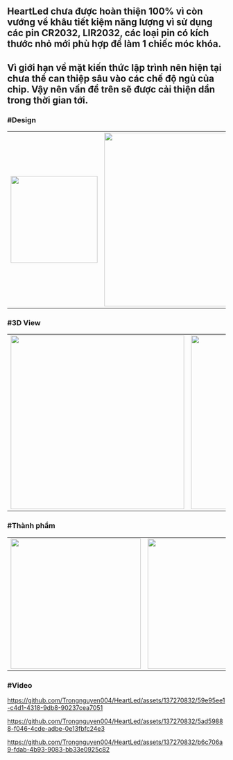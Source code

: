 ## HeartLed chưa được hoàn thiện 100% vì còn vướng về khâu tiết kiệm năng lượng vì sử dụng các pin CR2032, LIR2032, các loại pin có kích thước nhỏ mới phù hợp để làm 1 chiếc móc khóa.
## Vì giới hạn về mặt kiến thức lập trình nên hiện tại chưa thể can thiệp sâu vào các chế độ ngủ của chip. Vậy nên vấn đề trên sẽ được cải thiện dần trong thời gian tới.

### #Design 
<p align="center">
  <table>
    <tr>
      <td>
        <img src="https://github.com/Trongnguyen004/HeartLed/assets/137270832/a047fb6e-9bc2-4a9c-9f4e-23dc0d89315b" width="200">
      </td>
      <td>
        <img src="https://github.com/Trongnguyen004/HeartLed/assets/137270832/6cb0f90f-80c7-4dca-aa2f-bb484680b2cb"  width="400">
      </td>
      <td>
        <img src="https://github.com/Trongnguyen004/HeartLed/assets/137270832/7e35a8c7-8c3b-45da-b485-09fb7822413e"  width="400">
      </td>
    </tr>
  </table>
</p>

### #3D View
<p align="center">
  <table>
    <tr>
      <td>
        <img src="https://github.com/Trongnguyen004/HeartLed/assets/137270832/770bbeb3-b1fb-41ff-8af0-4942ada6006a" width="400">
      </td>
      <td>
        <img src="https://github.com/Trongnguyen004/HeartLed/assets/137270832/942c4505-0a7b-4dc6-8f47-6afe9bda2bb3"  width="400">
      </td>
      <td>
        <img src="https://github.com/Trongnguyen004/HeartLed/assets/137270832/7551828f-1c9c-4e20-b4e3-3ec0c49085bc"  width="400">
      </td>
    </tr>
  </table>
</p>


### #Thành phẩm 
<p align="center">
  <table>
    <tr>
      <td>
        <img src="https://github.com/Trongnguyen004/HeartLed/assets/137270832/7a31ca8a-16d1-4311-aa3d-ac6791a85451"  width="300">
      </td>
      <td>
        <img src="https://github.com/Trongnguyen004/HeartLed/assets/137270832/33bbbbb3-ec34-4b4c-ba9e-6c7e20d30f75"  width="300">
      </td>
      <td>
        <img src="https://github.com/Trongnguyen004/HeartLed/assets/137270832/5f54b39d-7596-4a68-bbfb-738573960486"  width="300">
      </td>
    </tr>
  </table>
</p>

### #Video
https://github.com/Trongnguyen004/HeartLed/assets/137270832/59e95ee1-c4d1-4318-9db8-90237cea7051

https://github.com/Trongnguyen004/HeartLed/assets/137270832/5ad59888-f046-4cde-adbe-0e13fbfc24e3

https://github.com/Trongnguyen004/HeartLed/assets/137270832/b6c706a9-fdab-4b93-9083-bb33e0925c82

